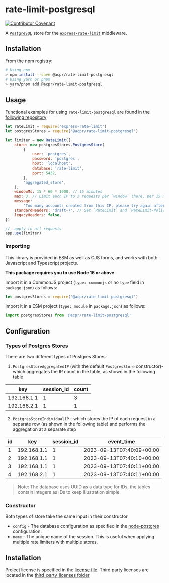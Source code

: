 # rate-limit-postgresql

[![Contributor Covenant](https://img.shields.io/badge/Contributor%20Covenant-2.1-4baaaa.svg)](code_of_conduct.md)

A [`PostgreSQL`](https://www.postgresql.org/) store for the
[`express-rate-limit`](https://github.com/nfriedly/express-rate-limit)
middleware.

## Installation

From the npm registry:

```sh
# Using npm
> npm install --save @acpr/rate-limit-postgresql
# Using yarn or pnpm
> yarn/pnpm add @acpr/rate-limit-postgresql
```

## Usage

Functional examples for using `rate-limit-postgresql` are found in the
[following repository](https://github.com/adrianprelipcean/express-rate-limit-postgresql-examples)

```js
let rateLimit = require('express-rate-limit')
let postgresStores = require('@acpr/rate-limit-postgresql')

let limiter = new RateLimit({
	store: new postgresStores.PostgresStore(
		{
			user: 'postgres',
			password: 'postgres',
			host: 'localhost',
			database: 'rate-limit',
			port: 5432,
		},
		'aggregated_store',
	),
	windowMs: 15 * 60 * 1000, // 15 minutes
	max: 3, // Limit each IP to 3 requests per `window` (here, per 15 minutes)
	message:
		'Too many accounts created from this IP, please try again after 15 minutes',
	standardHeaders: 'draft-7', // Set `RateLimit` and `RateLimit-Policy`` headers
	legacyHeaders: false,
})

//  apply to all requests
app.use(limiter)
```

### Importing

This library is provided in ESM as well as CJS forms, and works with both
Javascript and Typescript projects.

**This package requires you to use Node 16 or above.**

Import it in a CommonJS project (`type: commonjs` or no `type` field in
`package.json`) as follows:

```ts
let postgresStores = require('@acpr/rate-limit-postgresql')
```

Import it in a ESM project (`type: module` in `package.json`) as follows:

```ts
import postgresStores from '@acpr/rate-limit-postgresql'
```

## Configuration

### Types of Postgres Stores

There are two different types of Postgres Stores:

1. `PostgresStoreAggregatedIP` (with the default `PostgresStore` constructor)-
   which aggregates the IP count in the table, as shown in the following table

| key         | session_id | count |
| ----------- | ---------- | ----- |
| 192.168.1.1 | 1          | 3     |
| 192.168.2.1 | 1          | 1     |

2. `PostgresStoreIndividualIP` - which stores the IP of each request in a
   separate row (as shown in the following table) and performs the aggregation
   at a separate step

| id  | key         | session_id | event_time                |
| --- | ----------- | ---------- | ------------------------- |
| 1   | 192.168.1.1 | 1          | 2023-09-13T07:40:09+00:00 |
| 2   | 192.168.1.1 | 1          | 2023-09-13T07:40:10+00:00 |
| 3   | 192.168.1.1 | 1          | 2023-09-13T07:40:11+00:00 |
| 4   | 192.168.2.1 | 1          | 2023-09-13T07:40:11+00:00 |

> Note: The database uses UUID as a data type for IDs, the tables contain
> integers as IDs to keep illustration simple.

### Constructor

Both types of store take the same input in their constructor

- `config` - The database configuration as specified in the
  [node-postgres](https://node-postgres.com/apis/client) configuration.
- `name` - The unique name of the session. This is useful when applying multiple
  rate limiters with multiple stores.

## Installation

Project license is specified in the [license file](license.md). Third party
licenses are located in the [third_party_licenses folder](third_party_licenses)

